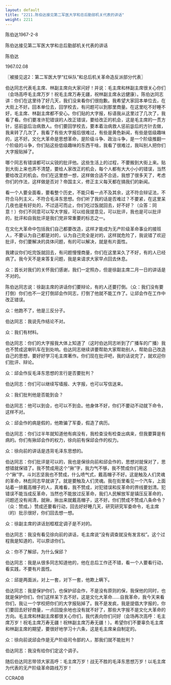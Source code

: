 ```yaml
---
layout: default
title: "2211.陈伯达接见第二军医大学和总后勤部机关代表的讲话"
weight: 2211
---
```


陈伯达1967-2-8

陈伯达接见第二军医大学和总后勤部机关代表的讲话

陈伯达

1967.02.08

〖被接见这2：第二军医大学“红纵队”和总后机关革命造反派部分代表〗

伯达同志代表毛主席、林副主席向大家问好！并说：毛主席和林副主席很关心你们（会场高呼毛主席万岁！祝毛主席万寿无疆，祝林副主席永远健康）。陈伯达同志讲：你们在这里待了好几天，我们没来看你们很抱歉。我希望大家回本单位去，在大街上不好。回本单位去，回学校去，有问题可以到那里商量。在这里吃不好睡不好，毛主席、林副主席都不安心。你们贴的大字报，标语我从这里过了几次了，我看了看。你们要准许犯错误的人改正错误，要给改正的机会，这是毛主席的一贯方针，惩前毖后治病救人。你们要回学校去，要本着治病救人惩前毖后的方针去做，我来转了几次了，我看了有些大字报后很难过，有些是黄色新闻，有些是低级趣味的，这不好。文化大革命是思想革命，是阶级斗争、政治斗争，是一个阶级推翻一个阶级的斗争，你们贴这些低级趣味的东西干啥，我看了很难过，我叫别人把你们大字报贴掉了。

哪个同志有错误都可以尖锐的批评他。这些生活上的过程，不要搬到大街上来。贴到大街上来也弄不清楚，要给人家改正的机会，每个人都有大大小小的错误，当然要给改正的机会。你们在这里想一想，这样做合适不合适，我想了很多天了，考虑你们的作法，这样做是否对？帝国主义，修正主义每天都在搞我们的新闻。

看一个人要全面看，要看整个历史，不能只看一点不及其余，这不符合辩证法，不符合马列主义，不符合毛泽东思想。你们听了我的话是否难过？不要紧，在这里呆几夜也是有好处的，不过适可而止，你们吃过饭就回去，好不好？（众答：同意！）你们不同意可以写大字报，可以给我提意见，可以批评，我也是可以批评的，批评和自我批评是我们党非常重要的标志之一。

在文化大革命中包括我们自己都要改造，这样才能成为无产阶级革命事业的接班人，不要认为自己都是对的，认为自己完全是对的，这样就危险了，我说错了欢迎批评，你们要解决的具体问题，有的可以解决，就是有片面性。

我建议你们吃完饭就回去，有问题慢慢商量，你们在这里呆久了不好，有的人已经病了。我今天不是来答复问题，我是来请求大家早点回去休息。

众：首长对我们的关怀我们感谢，我们一定照办，但是徐副主席二月一日的讲话是不对的。

陈伯达同志说：徐副主席的讲话你们要辩论，有的人还要打倒。（众：我们没有要打倒）你们也不一定打倒邱会作同志，打倒了他就不能工作了。让邱会作在工作中改正错误。

众：他跑不了，他是三反分子。

伯达同志：我说先作结论不对。

众：我们有材料。

伯达同志：你们的大字报我大体上知道了（这时伯达同志听到了广播车的广播）我也不赞成这喇叭车在到处响。伯达同志继续讲要帮助大家帮助别人，帮助自己改造自己的思想，要好好学习毛主席著作。你们现在批评吧，我的话说完了，就欢迎你们批评、辩论。

众：邱会作反毛泽东思想的言行是否要批判？

伯达同志：你们可以继续写墙报、大字报，也可以写信送来。

众：我们批判他是否能到会？

伯达同志：他可以到会，也可以不到会。他身体不好，你们不要动不动就下命令，这样不对。

众：邱会作的病是假的，他欺骗了军委，假造了病历。

伯达同志：你们过半年就知道他有病没有，我检查没有检查出病来，但我要算是有病的。你们有揪邱会作的权力，徐向前有保邱会作的权力。

众：徐向前的讲话是违背毛泽东思想的。

伯达同志：你们批评是可以的，我也是保徐向前和邱会作的，思想对就保对了，思想错就保错了。我不赞成用这个“揪”字，我力气不够，我不赞成你们用这个“揪”字。斗刘志坚我也不赞成，什么喷气式，戴高帽子不好。这是触及人们灵魂的革命，林彪同志早就讲了。就是要触及人们灵魂。我在街里看见一个汽车，上面站着一排戴高帽子的人，真难看，我不赞成，对犯错误和反革命的界线要划清。犯错误不能当成反革命，当然也不能放过反革命，我们人民解放军是镇压反革命的，问题还没有闹清，就揪，揪出来就戴高帽子，这不好。你们赞成不赞成八条命令？（众：赞成。）赞成还要看行动，回去好好睡几天，研究研究军委命令，毛主席（的）批示很好，你们回去想一想。

众：徐副主席的讲话划框框定调子是不对的。

伯达同志：我没有看见徐向前的讲话，毛主席说“没有调查就没有发言权”。这个过程我是知道的，可以原谅你们。

众：你不了解邱，为什么保邱？

伯达同志：我是从很多同志知道他的，他在总后工作还不错，看一个人要看行动，看实践，不要有片面性。

众：邱是两面派，对上一套，对下一套，他欺上瞒下。

伯达同志：我是保护你们，也保护邱会作，不是没有原则的保，我保他的同时，也就是保护你们，你们这样呆下去不好。这是文化大革命……自我革命，我今天来看你们，我让一个学校把你们的大字报贴掉了。我不是发疯，我是提倡大字报的，你们要回去好好商量，一点回旋余地也没有就不好了，那些大字报不是文化大革命的方向。毛主席和林副主席都很关心你们，我代表向你们问好（会场再次高呼：毛主席万岁！祝毛主席万寿无疆！祝林副主席万寿无疆！）。希望你们不要辜负毛主席和林副主席的期望，要很好地学习十六条，这是毛主席亲自制定的。

众：徐向前说邱会作是无产阶级司令部的人，那我们就不能批判？

伯达同志：我没有给你们定这个调子。

随后伯达同志带领大家高呼：毛主席万岁！战无不胜的毛泽东思想万岁！以毛主席为代表的无产阶级革命路线万岁！

CCRADB

